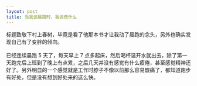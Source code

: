 ```yaml
---
layout: post
title: 当我谈晨跑时，我谈些什么
---
```

标题致敬下村上春树，毕竟是看了他那本书才让我动了晨跑的念头，另外也确实发现自己有了变胖的倾向。<br />
<br />已经连续晨跑 5 天了，每天早上 7 点多起床，然后喝杯温开水就出去，除了第一天跑完后上班到了晚上有点累，之后几天并没有感觉有什么疲倦，甚至感觉精神还好了。另外明显的一个感觉就是工作时脖子不像以前那么容易酸痛了，都知道跑步有好处，但是没有想到好处来的这么快。

